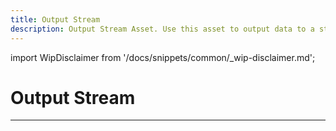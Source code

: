 ```yaml
---
title: Output Stream
description: Output Stream Asset. Use this asset to output data to a stream, e.g. a file.
---
```


import WipDisclaimer from '/docs/snippets/common/_wip-disclaimer.md';

# Output Stream

---

<WipDisclaimer></WipDisclaimer>
